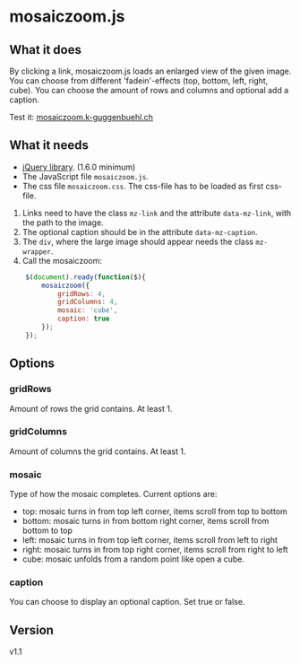 # mosaiczoom.js

## What it does
By clicking a link, mosaiczoom.js loads an enlarged view of the given image. You can choose from different 'fadein'-effects (top, bottom, left, right, cube). You can choose the amount of rows and columns and optional add a caption.

Test it: [mosaiczoom.k-guggenbuehl.ch](mosaiczoom.k-guggenbuehl.ch)


## What it needs
- [jQuery library](http://jquery.com/). (1.6.0 minimum)
- The JavaScript file `mosaiczoom.js`. 
- The css file `mosaiczoom.css`. The css-file has to be loaded as first css-file.

1. Links need to have the class `mz-link` and the attribute `data-mz-link`, with the path to the image.
2. The optional caption should be in the attribute `data-mz-caption`.
3. The `div`, where the large image should appear needs the class `mz-wrapper`.
4. Call the mosaiczoom:

```javascript
	$(document).ready(function($){
		mosaiczoom({
			gridRows: 4,
			gridColumns: 4,
			mosaic: 'cube',
			caption: true
		});
	});
```

## Options

### gridRows
Amount of rows the grid contains. At least 1.

### gridColumns
Amount of columns the grid contains. At least 1.

### mosaic
Type of how the mosaic completes. Current options are:

- top: mosaic turns in from top left corner, items scroll from top to bottom
- bottom: mosaic turns in from bottom right corner, items scroll from bottom to top
- left: mosaic turns in from top left corner, items scroll from left to right
- right: mosaic turns in from top right corner, items scroll from right to left
- cube: mosaic unfolds from a random point like open a cube.

### caption
You can choose to display an optional caption. Set true or false.

## Version
v1.1